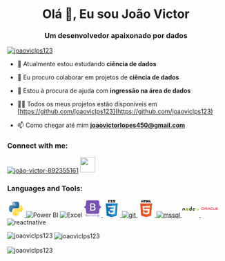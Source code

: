 <h1 align="center">Olá 👋, Eu sou João Victor</h1>
<h3 align="center">Um desenvolvedor apaixonado por dados</h3>

<p align="left"> <a href="https://github.com/ryo-ma/github-profile-trophy"><img src="https://github-profile-trophy.vercel.app/?username=joaoviclps123" alt="joaoviclps123" /></a> </p>

- 🔭 Atualmente estou estudando **ciência de dados**

- 👯 Eu procuro colaborar em projetos de **ciência de dados**

- 🤝 Estou à procura de ajuda com **ingressão na área de dados**

- 👨‍💻 Todos os meus projetos estão disponíveis em [https://github.com/joaoviclps123](https://github.com/joaoviclps123)

- 📫 Como chegar até mim **joaovictorlopes450@gmail.com**

<h3 align="left">Connect with me:</h3>
<p align="left">
 <a href="https://linkedin.com/in/joão-victor-892355161" target="blank"><img align="center" src="https://raw.githubusercontent.com/rahuldkjain/github-profile-readme-generator/master/src/images/icons/Social/linked-in-alt.svg" alt="joão-victor-892355161" height="35" width="35"/></a>
 <a href="https://www.instagram.com/juaoo_lopesss/" target="_blank"><img height="35" width="35" src="https://www.svgrepo.com/show/303145/instagram-2-1-logo.svg" target="_blank"></a>
</p>

<h3 align="left">Languages and Tools:</h3>
<p align="left"> 
<a href="https://www.python.org" target="_blank" rel="noreferrer"> <img src="https://raw.githubusercontent.com/devicons/devicon/master/icons/python/python-original.svg" alt="python" width="40" height="40"/> </a>
<img width="40px" src="https://user-images.githubusercontent.com/95966908/154862894-f215a9ce-9bcf-4f6e-ab59-43e1b8163431.png" title = "Power BI"/></code>
<img width="40px" src="https://user-images.githubusercontent.com/95966908/154862938-254348e1-4291-448c-95ba-2daba1b33fb9.png" title = "Excel"/></code>
<a href="https://getbootstrap.com" target="_blank" rel="noreferrer"> <img src="https://raw.githubusercontent.com/devicons/devicon/master/icons/bootstrap/bootstrap-plain-wordmark.svg" alt="bootstrap" width="40" height="40"/> </a> <a href="https://www.w3schools.com/css/" target="_blank" rel="noreferrer"> <img src="https://raw.githubusercontent.com/devicons/devicon/master/icons/css3/css3-original-wordmark.svg" alt="css3" width="40" height="40"/> </a> <a href="https://git-scm.com/" target="_blank" rel="noreferrer"> <img src="https://www.vectorlogo.zone/logos/git-scm/git-scm-icon.svg" alt="git" width="40" height="40"/> </a> <a href="https://www.w3.org/html/" target="_blank" rel="noreferrer"> <img src="https://raw.githubusercontent.com/devicons/devicon/master/icons/html5/html5-original-wordmark.svg" alt="html5" width="40" height="40"/> </a> <a href="https://www.microsoft.com/en-us/sql-server" target="_blank" rel="noreferrer"> <img src="https://www.svgrepo.com/show/303229/microsoft-sql-server-logo.svg" alt="mssql" width="40" height="40"/> </a> <a href="https://nodejs.org" target="_blank" rel="noreferrer"> <img src="https://raw.githubusercontent.com/devicons/devicon/master/icons/nodejs/nodejs-original-wordmark.svg" alt="nodejs" width="40" height="40"/> </a> <a href="https://www.oracle.com/" target="_blank" rel="noreferrer"> <img src="https://raw.githubusercontent.com/devicons/devicon/master/icons/oracle/oracle-original.svg" alt="oracle" width="40" height="40"/> </a <a href="https://reactnative.dev/" target="_blank" rel="noreferrer"> <img src="https://reactnative.dev/img/header_logo.svg" alt="reactnative" width="40" height="40"/> </a></p>


<p><img align="left" src="https://github-readme-stats.vercel.app/api/top-langs?username=joaoviclps123&show_icons=true&locale=en&layout=compact" alt="joaoviclps123" /></p>

<p>&nbsp;<img align="center" src="https://github-readme-stats.vercel.app/api?username=joaoviclps123&show_icons=true&locale=en" alt="joaoviclps123" /></p>

<p><img align="center" src="https://github-readme-streak-stats.herokuapp.com/?user=joaoviclps123&" alt="joaoviclps123" /></p>
